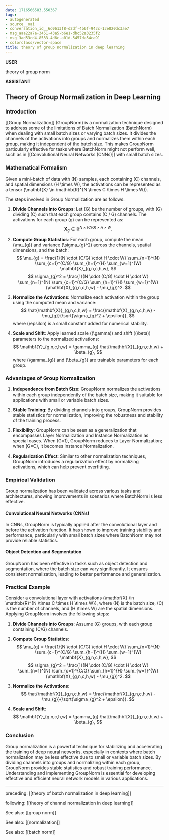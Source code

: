 ```yaml
---
date: 1716566583.550367
tags:
- autogenerated
- source__oai
- conversation_id__6d0613f8-d2df-4b6f-943c-13e820dc3ae7
- msg_aaa22a7a-3451-43a5-b6e1-dbc52a3235f2
- msg_3ad53cd4-8533-4d6c-a01d-5457da54ca91
- colorclass/vector-space
title: theory of group normalization in deep learning
---
```


**USER**

theory of group norm


**ASSISTANT**

## Theory of Group Normalization in Deep Learning

### Introduction

[[Group Normalization]] (GroupNorm) is a normalization technique designed to address some of the limitations of Batch Normalization (BatchNorm) when dealing with small batch sizes or varying batch sizes. It divides the channels of the activations into groups and normalizes them within each group, making it independent of the batch size. This makes GroupNorm particularly effective for tasks where BatchNorm might not perform well, such as in [[Convolutional Neural Networks (CNNs)]] with small batch sizes.

### Mathematical Formalism

Given a mini-batch of data with \(N\) samples, each containing \(C\) channels, and spatial dimensions \(H \times W\), the activations can be represented as a tensor \(\mathbf{X} \in \mathbb{R}^{N \times C \times H \times W}\).

The steps involved in Group Normalization are as follows:

1. **Divide Channels into Groups**: Let \(G\) be the number of groups, with \(G\) dividing \(C\) such that each group contains \(C / G\) channels. The activations for each group \(g\) can be represented as:
   $$
   \mathbf{X}_{g} \in \mathbb{R}^{N \times (C/G) \times H \times W}.
   $$

2. **Compute Group Statistics**: For each group, compute the mean \(\mu_{g}\) and variance \(\sigma_{g}^2\) across the channels, spatial dimensions, and the batch:
   $$
   \mu_{g} = \frac{1}{N \cdot (C/G) \cdot H \cdot W} \sum_{n=1}^{N} \sum_{c=1}^{C/G} \sum_{h=1}^{H} \sum_{w=1}^{W} \mathbf{X}_{g,n,c,h,w},
   $$
   $$
   \sigma_{g}^2 = \frac{1}{N \cdot (C/G) \cdot H \cdot W} \sum_{n=1}^{N} \sum_{c=1}^{C/G} \sum_{h=1}^{H} \sum_{w=1}^{W} (\mathbf{X}_{g,n,c,h,w} - \mu_{g})^2.
   $$

3. **Normalize the Activations**: Normalize each activation within the group using the computed mean and variance:
   $$
   \hat{\mathbf{X}}_{g,n,c,h,w} = \frac{\mathbf{X}_{g,n,c,h,w} - \mu_{g}}{\sqrt{\sigma_{g}^2 + \epsilon}},
   $$
   where \(\epsilon\) is a small constant added for numerical stability.

4. **Scale and Shift**: Apply learned scale (\(\gamma\)) and shift (\(\beta\)) parameters to the normalized activations:
   $$
   \mathbf{Y}_{g,n,c,h,w} = \gamma_{g} \hat{\mathbf{X}}_{g,n,c,h,w} + \beta_{g},
   $$
   where \(\gamma_{g}\) and \(\beta_{g}\) are trainable parameters for each group.

### Advantages of Group Normalization

1. **Independence from Batch Size**: GroupNorm normalizes the activations within each group independently of the batch size, making it suitable for applications with small or variable batch sizes.

2. **Stable Training**: By dividing channels into groups, GroupNorm provides stable statistics for normalization, improving the robustness and stability of the training process.

3. **Flexibility**: GroupNorm can be seen as a generalization that encompasses Layer Normalization and Instance Normalization as special cases. When \(G=1\), GroupNorm reduces to Layer Normalization; when \(G=C\), it becomes Instance Normalization.

4. **Regularization Effect**: Similar to other normalization techniques, GroupNorm introduces a regularization effect by normalizing activations, which can help prevent overfitting.

### Empirical Validation

Group normalization has been validated across various tasks and architectures, showing improvements in scenarios where BatchNorm is less effective.

#### Convolutional Neural Networks (CNNs)

In CNNs, GroupNorm is typically applied after the convolutional layer and before the activation function. It has shown to improve training stability and performance, particularly with small batch sizes where BatchNorm may not provide reliable statistics.

#### Object Detection and Segmentation

GroupNorm has been effective in tasks such as object detection and segmentation, where the batch size can vary significantly. It ensures consistent normalization, leading to better performance and generalization.

### Practical Example

Consider a convolutional layer with activations \(\mathbf{X} \in \mathbb{R}^{N \times C \times H \times W}\), where \(N\) is the batch size, \(C\) is the number of channels, and \(H \times W\) are the spatial dimensions. Applying GroupNorm involves the following steps:

1. **Divide Channels into Groups**: Assume \(G\) groups, with each group containing \(C/G\) channels.

2. **Compute Group Statistics**:
   $$
   \mu_{g} = \frac{1}{N \cdot (C/G) \cdot H \cdot W} \sum_{n=1}^{N} \sum_{c=1}^{C/G} \sum_{h=1}^{H} \sum_{w=1}^{W} \mathbf{X}_{g,n,c,h,w},
   $$
   $$
   \sigma_{g}^2 = \frac{1}{N \cdot (C/G) \cdot H \cdot W} \sum_{n=1}^{N} \sum_{c=1}^{C/G} \sum_{h=1}^{H} \sum_{w=1}^{W} (\mathbf{X}_{g,n,c,h,w} - \mu_{g})^2.
   $$

3. **Normalize the Activations**:
   $$
   \hat{\mathbf{X}}_{g,n,c,h,w} = \frac{\mathbf{X}_{g,n,c,h,w} - \mu_{g}}{\sqrt{\sigma_{g}^2 + \epsilon}}.
   $$

4. **Scale and Shift**:
   $$
   \mathbf{Y}_{g,n,c,h,w} = \gamma_{g} \hat{\mathbf{X}}_{g,n,c,h,w} + \beta_{g},
   $$

### Conclusion

Group normalization is a powerful technique for stabilizing and accelerating the training of deep neural networks, especially in contexts where batch normalization may be less effective due to small or variable batch sizes. By dividing channels into groups and normalizing within each group, GroupNorm provides stable statistics and robust training performance. Understanding and implementing GroupNorm is essential for developing effective and efficient neural network models in various applications.


---

preceding: [[theory of batch normalization in deep learning]]  


following: [[theory of channel normalization in deep learning]]

See also: [[group norm]]


See also: [[normalization]]


See also: [[batch norm]]